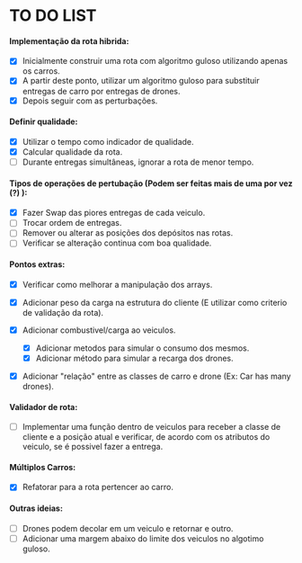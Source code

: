 # TO DO LIST
#### Implementação da rota hibrida:
- [X] Inicialmente construir uma rota com algoritmo guloso utilizando apenas os carros.
- [X] A partir deste ponto, utilizar um algoritmo guloso para substituir entregas de carro por entregas de drones.
- [x] Depois seguir com as perturbações.

#### Definir qualidade:
- [X] Utilizar o tempo como indicador de qualidade.
- [x] Calcular qualidade da rota.
- [ ] Durante entregas simultâneas, ignorar a rota de menor tempo.

#### Tipos de operações de pertubação (Podem ser feitas mais de uma por vez (?) ):
- [x] Fazer Swap das piores entregas de cada veiculo.
- [ ] Trocar ordem de entregas.
- [ ] Remover ou alterar as posições dos depósitos nas rotas.
- [ ] Verificar se alteração continua com boa qualidade.

#### Pontos extras:
- [X] Verificar como melhorar a manipulação dos arrays.
- [X] Adicionar peso da carga na estrutura do cliente (E utilizar como criterio de validação da rota).
- [X] Adicionar combustivel/carga ao veiculos.
    - [X] Adicionar metodos para simular o consumo dos mesmos.
    - [X] Adicionar método para simular a recarga dos drones.
- [X] Adicionar "relação" entre as classes de carro e drone (Ex: Car has many drones).


#### Validador de rota:
- [ ] Implementar uma função dentro de veiculos para receber a classe de cliente e a posição atual e verificar, de acordo com os atributos do veiculo, se é possivel fazer a entrega.

#### Múltiplos Carros:
- [X] Refatorar para a rota pertencer ao carro.

#### Outras ideias:
- [ ] Drones podem decolar em um veiculo e retornar e outro.
- [ ] Adicionar uma margem abaixo do limite dos veiculos no algotimo guloso.
